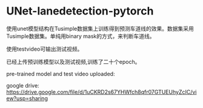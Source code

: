 # UNet-lanedetection-pytorch
使用unet模型结构在Tusimple数据集上训练得到预测车道线的效果。数据集采用Tusimple数据集。单纯用binary mask的方式，来判断车道线。

使用testvideo可输出测试视频。

已经上传预训练模型以及测试视频,训练了二十个epoch。

pre-trained model and test video uploaded:

google drive: https://drive.google.com/file/d/1uCKRD2s67YHWfch8qfr07GTUEUhyZcIC/view?usp=sharing
